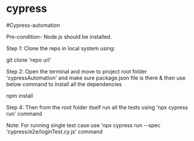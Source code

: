 # cypress

#Cypress-automation

Pre-condition- Node.js should be installed.

Step 1: Clone the repo in local system using:

git clone 'repo url'

Step 2: Open the terminal and move to project root folder 'cypressAutomation' and make sure package.json file is there & then use below command to install all the dependencies

npm install

Step 4: Then from the root folder itself run all the tests using 'npx cypress run' command

Note: For running single test case use 'npx cypress run --spec 'cypress/e2e/loginTest.cy.js' command